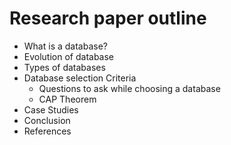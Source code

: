 # Research paper outline

- What is a database?
- Evolution of database
- Types of databases
- Database selection Criteria
  - Questions to ask while choosing a database
  - CAP Theorem
- Case Studies
- Conclusion
- References
